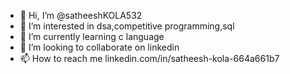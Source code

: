 - 👋 Hi, I’m @satheeshKOLA532
- 👀 I’m interested in dsa,competitive programming,sql
- 🌱 I’m currently learning c language
- 💞️ I’m looking to collaborate on linkedin
- 📫 How to reach me linkedin.com/in/satheesh-kola-664a661b7

<!---
satheeshKOLA532/satheeshKOLA532 is a ✨ special ✨ repository because its `README.md` (this file) appears on your GitHub profile.
You can click the Preview link to take a look at your changes.
--->
